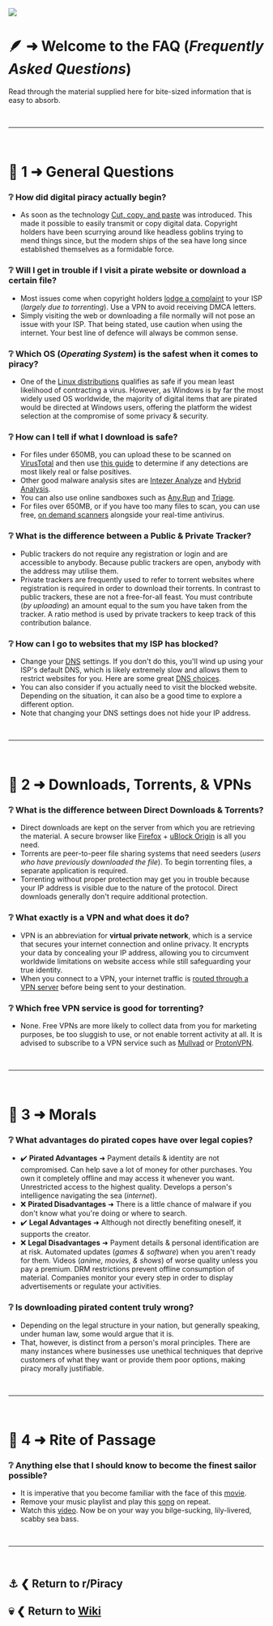 ![](%%faq%%)

# 🪶 ➜ Welcome to the **FAQ** (*Frequently Asked Questions*)
Read through the material supplied here for bite-sized information that is easy to absorb.

&nbsp;

---

&nbsp;

# 📑 1 ➜ General Questions

### ❔ How did digital piracy actually begin?
- As soon as the technology [Cut, copy, and paste](https://en.wikipedia.org/wiki/Cut,_copy,_and_paste) was introduced. This made it possible to easily transmit or copy digital data. Copyright holders have been scurrying around like headless goblins trying to mend things since, but the modern ships of the sea have long since established themselves as a formidable force.

### ❔ Will I get in trouble if I visit a pirate website or download a certain file?
- Most issues come when copyright holders [lodge a complaint](https://www.reddit.com/r/Piracy/wiki/faq/isp_complaints/) to your ISP (*largely due to torrenting*). Use a VPN to avoid receiving DMCA letters.
- Simply visiting the web or downloading a file normally will not pose an issue with your ISP. That being stated, use caution when using the internet. Your best line of defence will always be common sense.

### ❔ Which OS (*Operating System*) is the safest when it comes to piracy?
- One of the [Linux distributions](https://en.wikipedia.org/wiki/List_of_Linux_distributions) qualifies as safe if you mean least likelihood of contracting a virus. However, as Windows is by far the most widely used OS worldwide, the majority of digital items that are pirated would be directed at Windows users, offering the platform the widest selection at the compromise of some privacy & security.

### ❔ How can I tell if what I download is safe?
- For files under 650MB, you can upload these to be scanned on [VirusTotal](https://www.virustotal.com/) and then use [this guide](https://www.reddit.com/r/Piracy/comments/n62da6/how_do_you_guys_know_if_a_virus_warning_is_a/gx4whhz/) to determine if any detections are most likely real or false positives.
- Other good malware analysis sites are [Intezer Analyze](https://analyze.intezer.com/) and [Hybrid Analysis](https://hybrid-analysis.com/).
- You can also use online sandboxes such as [Any.Run](https://app.any.run/) and [Triage](https://tria.ge/).
- For files over 650MB, or if you have too many files to scan, you can use free, [on demand scanners](https://www.reddit.com/r/antivirus/comments/jh3s0g/virus_deleted_or_not/g9v2n1k/) alongside your real-time antivirus.

### ❔ What is the difference between a Public & Private Tracker?
- Public trackers do not require any registration or login and are accessible to anybody. Because public trackers are open, anybody with the address may utilise them.
- Private trackers are frequently used to refer to torrent websites where registration is required in order to download their torrents. In contrast to public trackers, these are not a free-for-all feast. You must contribute (*by uploading*) an amount equal to the sum you have taken from the tracker. A ratio method is used by private trackers to keep track of this contribution balance.

### ❔ How can I go to websites that my ISP has blocked?
- Change your [DNS](https://www.privacyguides.org/advanced/dns-overview/) settings. If you don't do this, you'll wind up using your ISP's default DNS, which is likely extremely slow and allows them to restrict websites for you. Here are some great [DNS choices](https://www.privacyguides.org/dns/).
- You can also consider if you actually need to visit the blocked website. Depending on the situation, it can also be a good time to explore a different option.
- Note that changing your DNS settings does not hide your IP address.

&nbsp;

---

&nbsp;

# 📑 2 ➜ Downloads, Torrents, & VPNs

### ❔ What is the difference between Direct Downloads & Torrents?
- Direct downloads are kept on the server from which you are retrieving the material. A secure browser like [Firefox](https://mozilla.org/firefox/new/) + [uBlock Origin](https://ublockorigin.com/) is all you need.
- Torrents are peer-to-peer file sharing systems that need seeders (*users who have previously downloaded the file*). To begin torrenting files, a separate application is required.
- Torrenting without proper protection may get you in trouble because your IP address is visible due to the nature of the protocol. Direct downloads generally don't require additional protection.

### ❔ What exactly is a VPN and what does it do?
- VPN is an abbreviation for **virtual private network**, which is a service that secures your internet connection and online privacy. It encrypts your data by concealing your IP address, allowing you to circumvent worldwide limitations on website access while still safeguarding your true identity.
- When you connect to a VPN, your internet traffic is [routed through a VPN server](https://i.postimg.cc/N0TfQ7Q0/VPN-Visual-Explanation.png) before being sent to your destination.

### ❔ Which free VPN service is good for torrenting?
- None. Free VPNs are more likely to collect data from you for marketing purposes, be too sluggish to use, or not enable torrent activity at all. It is advised to subscribe to a VPN service such as [Mullvad](https://mullvad.net/) or [ProtonVPN](https://protonvpn.com/).

&nbsp;

---

&nbsp;

# 📑 3 ➜ Morals

### ❔ What advantages do pirated copes have over legal copies?
- ✔️ **Pirated Advantages** ➜ Payment details & identity are not compromised. Can help save a lot of money for other purchases. You own it completely offline and may access it whenever you want. Unrestricted access to the highest quality. Develops a person's intelligence navigating the sea (*internet*).
- ❌ **Pirated Disadvantages** ➜ There is a little chance of malware if you don't know what you're doing or where to search.
- ✔️ **Legal Advantages** ➜ Although not directly benefiting oneself, it supports the creator.
- ❌ **Legal Disadvantages** ➜ Payment details & personal identification are at risk. Automated updates (*games & software*) when you aren't ready for them. Videos (*anime, movies, & shows*) of worse quality unless you pay a premium. DRM restrictions prevent offline consumption of material. Companies monitor your every step in order to display advertisements or regulate your activities.

### ❔ Is downloading pirated content truly wrong?
- Depending on the legal structure in your nation, but generally speaking, under human law, some would argue that it is. 
- That, however, is distinct from a person's moral principles. There are many instances where businesses use unethical techniques that deprive customers of what they want or provide them poor options, making piracy morally justifiable.

&nbsp;

---

&nbsp;

# 📑 4 ➜ Rite of Passage

### ❔ Anything else that I should know to become the finest sailor possible?
- It is imperative that you become familiar with the face of this [movie](https://en.wikipedia.org/wiki/Am%C3%A9lie).
- Remove your music playlist and play this [song](https://www.youtube.com/watch?v=72QAAOaYW2M) on repeat. 
- Watch this [video](https://www.youtube.com/watch?v=vduP_LlJL7U). Now be on your way you bilge-sucking, lily-livered, scabby sea bass.

&nbsp;

---

&nbsp;

⚓ ❮ Return to **r/Piracy**
---
💀 ❮ Return to [**Wiki**](https://www.reddit.com/r/Piracy/wiki/index/)
---